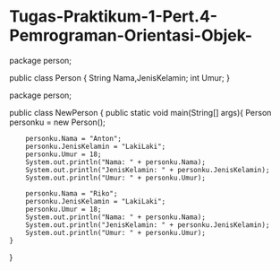 # Tugas-Praktikum-1-Pert.4-Pemrograman-Orientasi-Objek-

package person;

public class Person {
    String Nama,JenisKelamin;
    int Umur;
}


package person;

public class NewPerson {
    public static void main(String[] args){
        Person personku = new Person();

        personku.Nama = "Anton";
        personku.JenisKelamin = "LakiLaki";
        personku.Umur = 18;
        System.out.println("Nama: " + personku.Nama);
        System.out.println("JenisKelamin: " + personku.JenisKelamin);
        System.out.println("Umur: " + personku.Umur);
        
        personku.Nama = "Riko";
        personku.JenisKelamin = "LakiLaki";
        personku.Umur = 18;
        System.out.println("Nama: " + personku.Nama);
        System.out.println("JenisKelamin: " + personku.JenisKelamin);
        System.out.println("Umur: " + personku.Umur);
    }
}
